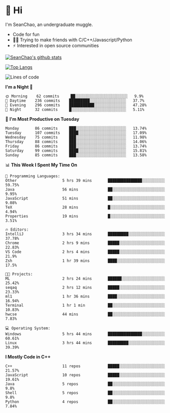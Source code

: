 # 👋 Hi
I'm SeanChao, an undergraduate muggle.

- Code for fun
- 👨‍💻 Trying to make friends with C/C++/Javascript/Python
- ⚡ Interested in open source communities

[![SeanChao's github stats](https://i-github-readme-stats.vercel.app/api?username=seanchao&show_icons=true)](https://github.com/anuraghazra/github-readme-stats)

[![Top Langs](https://i-github-readme-stats.vercel.app/api/top-langs/?username=seanchao&layout=compact)](https://github.com/anuraghazra/github-readme-stats)

<!--START_SECTION:waka-->
![Lines of code](https://img.shields.io/badge/From%20Hello%20World%20I%27ve%20Written-1.5%20million%20lines%20of%20code-blue)

**I'm a Night 🦉** 

```text
🌞 Morning    62 commits     ██░░░░░░░░░░░░░░░░░░░░░░░   9.9% 
🌆 Daytime    236 commits    █████████░░░░░░░░░░░░░░░░   37.7% 
🌃 Evening    296 commits    ███████████░░░░░░░░░░░░░░   47.28% 
🌙 Night      32 commits     █░░░░░░░░░░░░░░░░░░░░░░░░   5.11%

```
📅 **I'm Most Productive on Tuesday** 

```text
Monday       86 commits     ███░░░░░░░░░░░░░░░░░░░░░░   13.74% 
Tuesday      107 commits    ████░░░░░░░░░░░░░░░░░░░░░   17.09% 
Wednesday    75 commits     ███░░░░░░░░░░░░░░░░░░░░░░   11.98% 
Thursday     88 commits     ███░░░░░░░░░░░░░░░░░░░░░░   14.06% 
Friday       86 commits     ███░░░░░░░░░░░░░░░░░░░░░░   13.74% 
Saturday     99 commits     ████░░░░░░░░░░░░░░░░░░░░░   15.81% 
Sunday       85 commits     ███░░░░░░░░░░░░░░░░░░░░░░   13.58%

```


📊 **This Week I Spent My Time On** 

```text
💬 Programming Languages: 
Other                    5 hrs 39 mins       ███████████████░░░░░░░░░░   59.75% 
Java                     56 mins             ██░░░░░░░░░░░░░░░░░░░░░░░   9.95% 
JavaScript               51 mins             ██░░░░░░░░░░░░░░░░░░░░░░░   9.08% 
TeX                      28 mins             █░░░░░░░░░░░░░░░░░░░░░░░░   4.94% 
Properties               19 mins             █░░░░░░░░░░░░░░░░░░░░░░░░   3.51%

🔥 Editors: 
IntelliJ                 3 hrs 34 mins       █████████░░░░░░░░░░░░░░░░   37.78% 
Chrome                   2 hrs 9 mins        █████░░░░░░░░░░░░░░░░░░░░   22.83% 
VS Code                  2 hrs 4 mins        █████░░░░░░░░░░░░░░░░░░░░   21.9% 
Zsh                      1 hr 39 mins        ████░░░░░░░░░░░░░░░░░░░░░   17.5%

🐱‍💻 Projects: 
ML                       2 hrs 24 mins       ██████░░░░░░░░░░░░░░░░░░░   25.42% 
seqaq                    2 hrs 12 mins       █████░░░░░░░░░░░░░░░░░░░░   23.33% 
ml1                      1 hr 36 mins        ████░░░░░░░░░░░░░░░░░░░░░   16.94% 
Terminal                 1 hr 1 min          ██░░░░░░░░░░░░░░░░░░░░░░░   10.83% 
hwcse                    44 mins             ██░░░░░░░░░░░░░░░░░░░░░░░   7.83%

💻 Operating System: 
Windows                  5 hrs 44 mins       ███████████████░░░░░░░░░░   60.61% 
Linux                    3 hrs 44 mins       █████████░░░░░░░░░░░░░░░░   39.39%

```

**I Mostly Code in C++** 

```text
C++                      11 repos            █████░░░░░░░░░░░░░░░░░░░░   21.57% 
JavaScript               10 repos            █████░░░░░░░░░░░░░░░░░░░░   19.61% 
Java                     5 repos             ██░░░░░░░░░░░░░░░░░░░░░░░   9.8% 
Shell                    5 repos             ██░░░░░░░░░░░░░░░░░░░░░░░   9.8% 
Python                   4 repos             ██░░░░░░░░░░░░░░░░░░░░░░░   7.84%

```



<!--END_SECTION:waka-->

